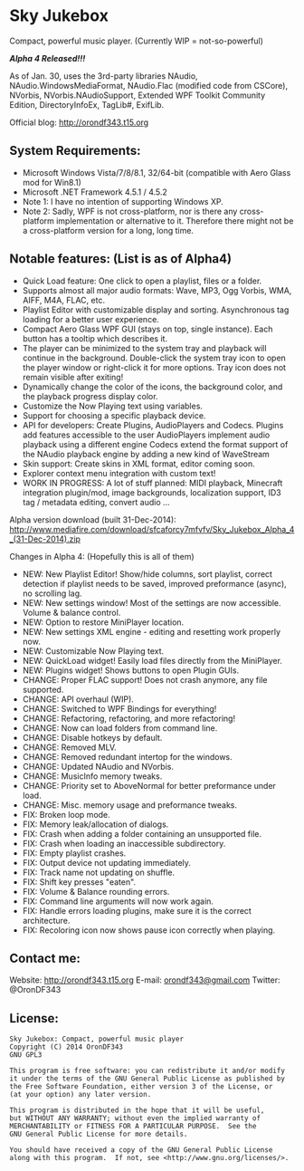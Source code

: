 Sky Jukebox
===========

Compact, powerful music player. (Currently WIP = not-so-powerful)

***Alpha 4 Released!!!***

As of Jan. 30, uses the 3rd-party libraries NAudio, NAudio.WindowsMediaFormat, NAudio.Flac (modified code from CSCore), NVorbis, NVorbis.NAudioSupport, Extended WPF Toolkit Community Edition, DirectoryInfoEx, TagLib#, ExifLib.

Official blog: http://orondf343.t15.org

System Requirements:
--------------------
  * Microsoft Windows Vista/7/8/8.1, 32/64-bit (compatible with Aero Glass mod for Win8.1)
  * Microsoft .NET Framework 4.5.1 / 4.5.2
  * Note 1: I have no intention of supporting Windows XP.
  * Note 2: Sadly, WPF is not cross-platform, nor is there any cross-platform implementation or alternative to it. Therefore there might not be a cross-platform version for a long, long time.

Notable features: (List is as of Alpha4)
-----------------
  * Quick Load feature: One click to open a playlist, files or a folder.
  * Supports almost all major audio formats: Wave, MP3, Ogg Vorbis, WMA, AIFF, M4A, FLAC, etc.
  * Playlist Editor with customizable display and sorting. Asynchronous tag loading for a better user experience.
  * Compact Aero Glass WPF GUI (stays on top, single instance). Each button has a tooltip which describes it.
  * The player can be minimized to the system tray and playback will continue in the background.
    Double-click the system tray icon to open the player window or right-click it for more options.
    Tray icon does not remain visible after exiting!
  * Dynamically change the color of the icons, the background color, and the playback progress display color.
  * Customize the Now Playing text using variables.
  * Support for choosing a specific playback device.
  * API for developers: Create Plugins, AudioPlayers and Codecs.
    Plugins add features accessible to the user
	AudioPlayers implement audio playback using a different engine
	Codecs extend the format support of the NAudio playback engine by adding a new kind of WaveStream
  * Skin support: Create skins in XML format, editor coming soon.
  * Explorer context menu integration with custom text!
  * WORK IN PROGRESS: A lot of stuff planned: MIDI playback, Minecraft integration plugin/mod, image backgrounds, localization support, ID3 tag / metadata editing, convert audio ...

Alpha version download (built 31-Dec-2014): http://www.mediafire.com/download/sfcaforcy7mfvfv/Sky_Jukebox_Alpha_4_(31-Dec-2014).zip

Changes in Alpha 4: (Hopefully this is all of them)
  * NEW: New Playlist Editor! Show/hide columns, sort playlist, correct detection if playlist needs to be saved, improved preformance (async), no scrolling lag.
  * NEW: New settings window! Most of the settings are now accessible. Volume & balance control.
  * NEW: Option to restore MiniPlayer location.
  * NEW: New settings XML engine - editing and resetting work properly now.
  * NEW: Customizable Now Playing text.
  * NEW: QuickLoad widget! Easily load files directly from the MiniPlayer.
  * NEW: Plugins widget! Shows buttons to open Plugin GUIs.
  * CHANGE: Proper FLAC support! Does not crash anymore, any file supported.
  * CHANGE: API overhaul (WIP).
  * CHANGE: Switched to WPF Bindings for everything!
  * CHANGE: Refactoring, refactoring, and more refactoring!
  * CHANGE: Now can load folders from command line.
  * CHANGE: Disable hotkeys by default.
  * CHANGE: Removed MLV.
  * CHANGE: Removed redundant intertop for the windows.
  * CHANGE: Updated NAudio and NVorbis.
  * CHANGE: MusicInfo memory tweaks.
  * CHANGE: Priority set to AboveNormal for better preformance under load.
  * CHANGE: Misc. memory usage and preformance tweaks.
  * FIX: Broken loop mode.
  * FIX: Memory leak/allocation of dialogs.
  * FIX: Crash when adding a folder containing an unsupported file.
  * FIX: Crash when loading an inaccessible subdirectory.
  * FIX: Empty playlist crashes.
  * FIX: Output device not updating immediately.
  * FIX: Track name not updating on shuffle.
  * FIX: Shift key presses "eaten".
  * FIX: Volume & Balance rounding errors.
  * FIX: Command line arguments will now work again.
  * FIX: Handle errors loading plugins, make sure it is the correct architecture.
  * FIX: Recoloring icon now shows pause icon correctly when playing.

Contact me:
-----------

Website: http://orondf343.t15.org
E-mail: orondf343@gmail.com
Twitter: @OronDF343

License:
--------

	Sky Jukebox: Compact, powerful music player
	Copyright (C) 2014 OronDF343
	GNU GPL3
	
	This program is free software: you can redistribute it and/or modify
	it under the terms of the GNU General Public License as published by
	the Free Software Foundation, either version 3 of the License, or
	(at your option) any later version.
	
	This program is distributed in the hope that it will be useful,
	but WITHOUT ANY WARRANTY; without even the implied warranty of
	MERCHANTABILITY or FITNESS FOR A PARTICULAR PURPOSE.  See the
	GNU General Public License for more details.
	
	You should have received a copy of the GNU General Public License
	along with this program.  If not, see <http://www.gnu.org/licenses/>.
